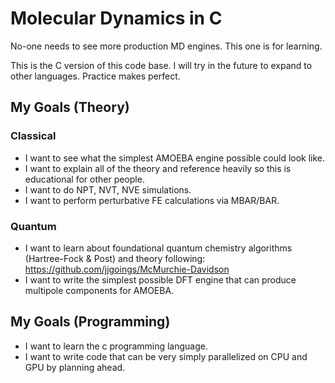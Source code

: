 # Molecular Dynamics in C
No-one needs to see more production MD engines. This one is for learning.

This is the C version of this code base. I will try in the future to expand to other languages. Practice makes perfect.

## My Goals (Theory)
### Classical
- I want to see what the simplest AMOEBA engine possible could look like.
- I want to explain all of the theory and reference heavily so this is educational for other people.
- I want to do NPT, NVT, NVE simulations.
- I want to perform perturbative FE calculations via MBAR/BAR.
  
### Quantum
- I want to learn about foundational quantum chemistry algorithms (Hartree-Fock & Post) and theory following: https://github.com/jjgoings/McMurchie-Davidson
- I want to write the simplest possible DFT engine that can produce multipole components for AMOEBA. 

## My Goals (Programming)
- I want to learn the c programming language.
- I want to write code that can be very simply parallelized on CPU and GPU by planning ahead.
